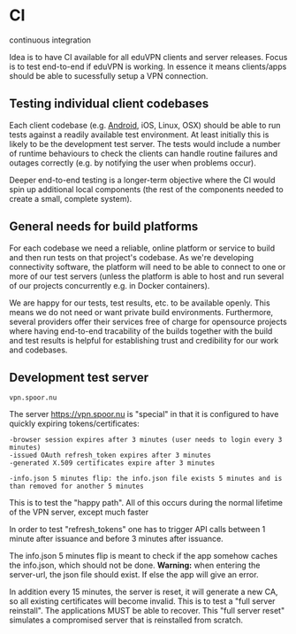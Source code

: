 # CI
continuous integration

Idea is to have CI available for all eduVPN clients and server releases. Focus is to test end-to-end if eduVPN is working. In essence it means clients/apps should be able to sucessfully setup a VPN connection.

## Testing individual client codebases
Each client codebase  (e.g. [Android](./android.md), iOS, Linux, OSX) should be able to run tests against a readily available test environment. At least initially this is likely to be the development test server. The tests would include a number of runtime behaviours to check the clients can handle routine failures and outages correctly (e.g. by notifying the user when problems occur).

Deeper end-to-end testing is a longer-term objective where the CI would spin up additional local components (the rest of the components needed to create a small, complete system).

## General needs for build platforms
For each codebase we need a reliable, online platform or service to build and then run tests on that project's codebase. As we're developing connectivity software, the platform will need to be able to connect to one or more of our test servers (unless the platform is able to host and run several of our projects concurrently e.g. in Docker containers).

We are happy for our tests, test results, etc. to be available openly. This means we do not need or want private build environments. Furthermore, several providers offer their services free of charge for opensource projects where having end-to-end tracability of the builds together with the build and test results is helpful for establishing trust and credibility for our work and codebases.

## Development test server

`vpn.spoor.nu`

The server https://vpn.spoor.nu is "special" in that it is configured to have quickly expiring tokens/certificates:

    -browser session expires after 3 minutes (user needs to login every 3 minutes)
    -issued OAuth refresh_token expires after 3 minutes
    -generated X.509 certificates expire after 3 minutes

    -info.json 5 minutes flip: the info.json file exists 5 minutes and is than removed for another 5 minutes

   
This is to test the "happy path". All of this occurs during the normal lifetime of the VPN server, except much faster

In order to test "refresh_tokens" one has to trigger API calls between 1 minute after issuance and before 3 minutes after issuance.

The info.json 5 minutes flip is meant to check if the app somehow caches the info.json, which should not be done. **Warning:** when entering the server-url, the json file should exist. If else the app will give an error.

In addition every 15 minutes, the server is reset, it will generate a new CA, so all existing certificates will become invalid. This is to test a "full server reinstall". The applications MUST be able to recover. This "full server reset" simulates a compromised server that is reinstalled from scratch.

